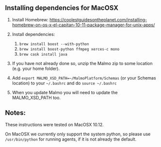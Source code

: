 ## Installing dependencies for MacOSX ##

1. Install Homebrew: https://coolestguidesontheplanet.com/installing-homebrew-on-os-x-el-capitan-10-11-package-manager-for-unix-apps/
    
2. Install dependencies:
    1. `brew install boost --with-python`
    2. `brew install boost-python ffmpeg xerces-c mono`
    3. `brew cask install java`

3. If you have not already done so, unzip the Malmo zip to some location (e.g. your home folder).
4. Add `export MALMO_XSD_PATH=~/MalmoPlatform/Schemas` (or your Schemas location) to your `~/.bashrc` and do `source ~/.bashrc`
5. When you update Malmo you will need to update the MALMO_XSD_PATH too.

## Notes: ##

These instructions were tested on MacOSX 10.12. 

On MacOSX we currently only support the system python, so please use `/usr/bin/python` for running agents, if it is not already the default. 

